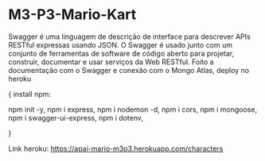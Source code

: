 # M3-P3-Mario-Kart


Swagger é uma linguagem de descrição de interface para descrever APIs RESTful expressas usando JSON. O Swagger é usado junto com um conjunto de ferramentas de software de código aberto para projetar, construir, documentar e usar serviços da Web RESTful.
Foito a documentação com o Swagger e conexão com o Mongo Atlas, deploy no heroku


{
 install npm:

  npm init -y,
  npm i express,
  npm i nodemon -d,
  npm i cors,
  npm i mongoose,
  npm i swagger-ui-express,
  npm i dotenv,

}

Link heroku: https://apai-mario-m3p3.herokuapp.com/characters
